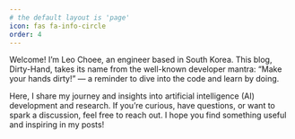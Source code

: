 ```yaml
---
# the default layout is 'page'
icon: fas fa-info-circle
order: 4
---
```


Welcome! I’m Leo Choee, an engineer based in South Korea.
This blog, Dirty-Hand, takes its name from the well-known developer mantra: “Make your hands dirty!” — a reminder to dive into the code and learn by doing.

Here, I share my journey and insights into artificial intelligence (AI) development and research.
If you’re curious, have questions, or want to spark a discussion, feel free to reach out.
I hope you find something useful and inspiring in my posts!

<!-- > Add Markdown syntax content to file `_tabs/about.md`{: .filepath } and it will show up on this page.
{: .prompt-tip } -->
